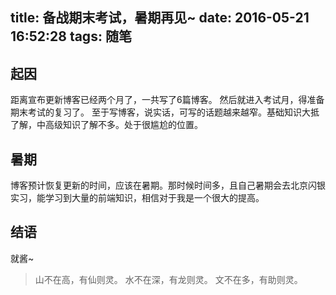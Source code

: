 title: 备战期末考试，暑期再见~
date: 2016-05-21 16:52:28
tags: 随笔
---
## 起因
距离宣布更新博客已经两个月了，一共写了6篇博客。
然后就进入考试月，得准备期末考试的复习了。
至于写博客，说实话，可写的话题越来越窄。基础知识大抵了解，中高级知识了解不多。处于很尴尬的位置。

## 暑期
博客预计恢复更新的时间，应该在暑期。那时候时间多，且自己暑期会去北京闪银实习，能学习到大量的前端知识，相信对于我是一个很大的提高。

## 结语
就酱~

> 山不在高，有仙则灵。
水不在深，有龙则灵。
文不在多，有助则灵。